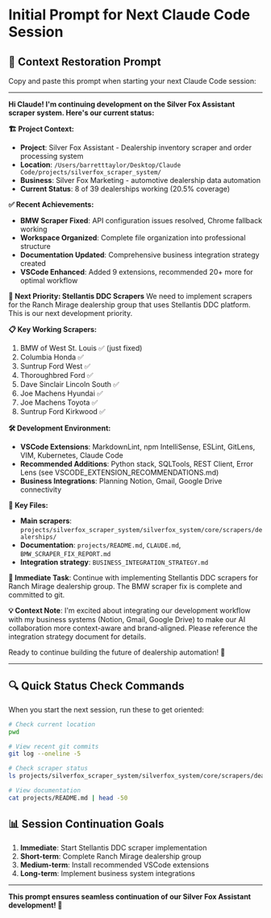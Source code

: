 # Initial Prompt for Next Claude Code Session

## 🎯 **Context Restoration Prompt**

Copy and paste this prompt when starting your next Claude Code session:

---

**Hi Claude! I'm continuing development on the Silver Fox Assistant scraper system. Here's our current status:**

**🏗️ Project Context:**
- **Project**: Silver Fox Assistant - Dealership inventory scraper and order processing system
- **Location**: `/Users/barretttaylor/Desktop/Claude Code/projects/silverfox_scraper_system/`
- **Business**: Silver Fox Marketing - automotive dealership data automation
- **Current Status**: 8 of 39 dealerships working (20.5% coverage)

**✅ Recent Achievements:**
- **BMW Scraper Fixed**: API configuration issues resolved, Chrome fallback working
- **Workspace Organized**: Complete file organization into professional structure  
- **Documentation Updated**: Comprehensive business integration strategy created
- **VSCode Enhanced**: Added 9 extensions, recommended 20+ more for optimal workflow

**🎯 Next Priority: Stellantis DDC Scrapers**
We need to implement scrapers for the Ranch Mirage dealership group that uses Stellantis DDC platform. This is our next development priority.

**📋 Key Working Scrapers:**
1. BMW of West St. Louis ✅ (just fixed)
2. Columbia Honda ✅ 
3. Suntrup Ford West ✅
4. Thoroughbred Ford ✅
5. Dave Sinclair Lincoln South ✅
6. Joe Machens Hyundai ✅
7. Joe Machens Toyota ✅
8. Suntrup Ford Kirkwood ✅

**🛠️ Development Environment:**
- **VSCode Extensions**: MarkdownLint, npm IntelliSense, ESLint, GitLens, VIM, Kubernetes, Claude Code
- **Recommended Additions**: Python stack, SQLTools, REST Client, Error Lens (see VSCODE_EXTENSION_RECOMMENDATIONS.md)
- **Business Integrations**: Planning Notion, Gmail, Google Drive connectivity

**📁 Key Files:**
- **Main scrapers**: `projects/silverfox_scraper_system/silverfox_system/core/scrapers/dealerships/`
- **Documentation**: `projects/README.md`, `CLAUDE.md`, `BMW_SCRAPER_FIX_REPORT.md`
- **Integration strategy**: `BUSINESS_INTEGRATION_STRATEGY.md`

**🎯 Immediate Task**: 
Continue with implementing Stellantis DDC scrapers for Ranch Mirage dealership group. The BMW scraper fix is complete and committed to git.

**💡 Context Note**: 
I'm excited about integrating our development workflow with my business systems (Notion, Gmail, Google Drive) to make our AI collaboration more context-aware and brand-aligned. Please reference the integration strategy document for details.

Ready to continue building the future of dealership automation! 🚀

---

## 🔍 **Quick Status Check Commands**

When you start the next session, run these to get oriented:

```bash
# Check current location
pwd

# View recent git commits  
git log --oneline -5

# Check scraper status
ls projects/silverfox_scraper_system/silverfox_system/core/scrapers/dealerships/

# View documentation
cat projects/README.md | head -50
```

## 📊 **Session Continuation Goals**

1. **Immediate**: Start Stellantis DDC scraper implementation
2. **Short-term**: Complete Ranch Mirage dealership group
3. **Medium-term**: Install recommended VSCode extensions
4. **Long-term**: Implement business system integrations

---

**This prompt ensures seamless continuation of our Silver Fox Assistant development! 🎯**